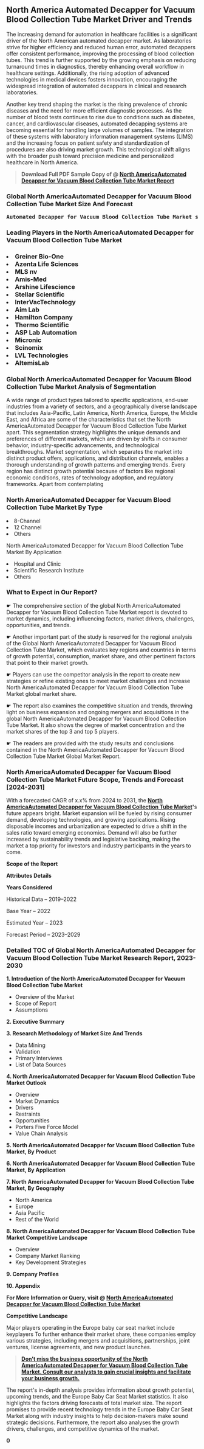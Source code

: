 <p> <h2>North America Automated Decapper for Vacuum Blood Collection Tube Market Driver and Trends</h2><p>The increasing demand for automation in healthcare facilities is a significant driver of the North American automated decapper market. As laboratories strive for higher efficiency and reduced human error, automated decappers offer consistent performance, improving the processing of blood collection tubes. This trend is further supported by the growing emphasis on reducing turnaround times in diagnostics, thereby enhancing overall workflow in healthcare settings. Additionally, the rising adoption of advanced technologies in medical devices fosters innovation, encouraging the widespread integration of automated decappers in clinical and research laboratories.</p><p>Another key trend shaping the market is the rising prevalence of chronic diseases and the need for more efficient diagnostic processes. As the number of blood tests continues to rise due to conditions such as diabetes, cancer, and cardiovascular diseases, automated decapping systems are becoming essential for handling large volumes of samples. The integration of these systems with laboratory information management systems (LIMS) and the increasing focus on patient safety and standardization of procedures are also driving market growth. This technological shift aligns with the broader push toward precision medicine and personalized healthcare in North America.</p></p><blockquote id="" class=""><strong>Download Full PDF Sample Copy of @&nbsp;<a href="https://www.verifiedmarketreports.com/download-sample/?rid=820218&utm_source=GitHub-Jan&utm_medium=283" target="_blank">North AmericaAutomated Decapper for Vacuum Blood Collection Tube Market Report</a>&nbsp;&nbsp;</strong></blockquote><h3 id="" class=""><strong>Global&nbsp;North AmericaAutomated Decapper for Vacuum Blood Collection Tube Market Size And Forecast</strong></h3><pre class="reader-text-block__code-block"><strong>Automated Decapper for Vacuum Blood Collection Tube Market size was valued at USD 0.45 Billion in 2022 and is projected to reach USD 1.1 Billion by 2030, growing at a CAGR of 12.3% from 2024 to 2030.</strong></pre><h3 id="" class="">Leading Players in the&nbsp;North AmericaAutomated Decapper for Vacuum Blood Collection Tube Market</h3><h3 class=""></Li><Li>Greiner Bio-One</Li><Li> Azenta Life Sciences</Li><Li> MLS nv</Li><Li> Amis-Med</Li><Li> Arshine Lifescience</Li><Li> Stellar Scientific</Li><Li> InterVacTechnology</Li><Li> Aim Lab</Li><Li> Hamilton Company</Li><Li> Thermo Scientific</Li><Li> ASP Lab Automation</Li><Li> Micronic</Li><Li> Scinomix</Li><Li> LVL Technologies</Li><Li> AltemisLab</h3><h3 id="" class="">Global&nbsp;North AmericaAutomated Decapper for Vacuum Blood Collection Tube Market Analysis of Segmentation</h3><p id="" class="">A wide range of product types tailored to specific applications, end-user industries from a variety of sectors, and a geographically diverse landscape that includes Asia-Pacific, Latin America, North America, Europe, the Middle East, and Africa are some of the characteristics that set the North AmericaAutomated Decapper for Vacuum Blood Collection Tube Market apart. This segmentation strategy highlights the unique demands and preferences of different markets, which are driven by shifts in consumer behavior, industry-specific advancements, and technological breakthroughs. Market segmentation, which separates the market into distinct product offers, applications, and distribution channels, enables a thorough understanding of growth patterns and emerging trends. Every region has distinct growth potential because of factors like regional economic conditions, rates of technology adoption, and regulatory frameworks. Apart from contemplating</p><h3 id="" class="">North AmericaAutomated Decapper for Vacuum Blood Collection Tube Market&nbsp;By Type</h3><p></Li><Li>8-Channel</Li><Li> 12 Channel</Li><Li> Others</p><div class="" data-test-id=""><p>North AmericaAutomated Decapper for Vacuum Blood Collection Tube Market&nbsp;By Application</p></div><p class=""></Li><Li>Hospital and Clinic</Li><Li> Scientific Research Institute</Li><Li> Others</p><div class="" data-test-id=""><h3><span class="">What to Expect in Our Report?</span></h3></div><div class="" data-test-id=""><p><span class="">☛ The comprehensive section of the global North AmericaAutomated Decapper for Vacuum Blood Collection Tube Market report is devoted to market dynamics, including influencing factors, market drivers, challenges, opportunities, and trends.</span></p></div><div class="" data-test-id=""><p><span class="">☛ Another important part of the study is reserved for the regional analysis of the Global North AmericaAutomated Decapper for Vacuum Blood Collection Tube Market, which evaluates key regions and countries in terms of growth potential, consumption, market share, and other pertinent factors that point to their market growth.</span></p></div><div class="" data-test-id=""><p><span class="">☛ Players can use the competitor analysis in the report to create new strategies or refine existing ones to meet market challenges and increase North AmericaAutomated Decapper for Vacuum Blood Collection Tube Market global market share.</span></p></div><div class="" data-test-id=""><p><span class="">☛ The report also examines the competitive situation and trends, throwing light on business expansion and ongoing mergers and acquisitions in the global North AmericaAutomated Decapper for Vacuum Blood Collection Tube Market. It also shows the degree of market concentration and the market shares of the top 3 and top 5 players.</span></p></div><div class="" data-test-id=""><p><span class="">☛ The readers are provided with the study results and conclusions contained in the North AmericaAutomated Decapper for Vacuum Blood Collection Tube Market Global Market Report.</span></p></div><div class="" data-test-id=""><h3><span class="">North AmericaAutomated Decapper for Vacuum Blood Collection Tube Market Future Scope, Trends and Forecast [2024-2031]</span></h3></div><div class="" data-test-id=""><p><span class="">With a forecasted CAGR of x.x% from 2024 to 2031, the <strong><a href="https://www.verifiedmarketreports.com/download-sample/?rid=820218&utm_source=GitHub-Jan&utm_medium=283" target="_blank">North AmericaAutomated Decapper for Vacuum Blood Collection Tube Market</a>'</strong>s future appears bright. Market expansion will be fueled by rising consumer demand, developing technologies, and growing applications. Rising disposable incomes and urbanization are expected to drive a shift in the sales ratio toward emerging economies. Demand will also be further increased by sustainability trends and legislative backing, making the market a top priority for investors and industry participants in the years to come.</span></p><p id="ember66" class="ember-view reader-text-block__paragraph"><strong>Scope of the Report</strong></p><p id="ember67" class="ember-view reader-text-block__paragraph"><strong>Attributes Details</strong></p><p id="ember68" class="ember-view reader-text-block__paragraph"><strong>Years Considered</strong></p><p id="ember69" class="ember-view reader-text-block__paragraph">Historical Data &ndash; 2019&ndash;2022</p><p id="ember70" class="ember-view reader-text-block__paragraph">Base Year &ndash; 2022</p><p id="ember71" class="ember-view reader-text-block__paragraph">Estimated Year &ndash; 2023</p><p id="ember72" class="ember-view reader-text-block__paragraph">Forecast Period &ndash; 2023&ndash;2029</p></div><h3 id="" class="">Detailed TOC of Global North AmericaAutomated Decapper for Vacuum Blood Collection Tube Market Research Report, 2023-2030</h3><p id="" class=""><strong>1. Introduction of the North AmericaAutomated Decapper for Vacuum Blood Collection Tube Market</strong></p><ul><li>Overview of the Market</li><li>Scope of Report</li><li>Assumptions</li></ul><p id="" class=""><strong>2. Executive Summary</strong></p><p id="" class=""><strong>3. Research Methodology of Market Size And Trends</strong></p><ul><li>Data Mining</li><li>Validation</li><li>Primary Interviews</li><li>List of Data Sources</li></ul><p id="" class=""><strong>4. North AmericaAutomated Decapper for Vacuum Blood Collection Tube Market Outlook</strong></p><ul><li>Overview</li><li>Market Dynamics</li><li>Drivers</li><li>Restraints</li><li>Opportunities</li><li>Porters Five Force Model</li><li>Value Chain Analysis</li></ul><p id="" class=""><strong>5. North AmericaAutomated Decapper for Vacuum Blood Collection Tube Market, By Product</strong></p><p id="" class=""><strong>6. North AmericaAutomated Decapper for Vacuum Blood Collection Tube Market, By Application</strong></p><p id="" class=""><strong>7. North AmericaAutomated Decapper for Vacuum Blood Collection Tube Market, By Geography</strong></p><ul><li>North America</li><li>Europe</li><li>Asia Pacific</li><li>Rest of the World</li></ul><p id="" class=""><strong>8. North AmericaAutomated Decapper for Vacuum Blood Collection Tube Market Competitive Landscape</strong></p><ul><li>Overview</li><li>Company Market Ranking</li><li>Key Development Strategies</li></ul><p id="" class=""><strong>9. Company Profiles</strong></p><p id="" class=""><strong>10. Appendix</strong></p><p><strong>For More Information or Query, visit&nbsp;@ <a href="https://www.verifiedmarketreports.com/product/automated-decapper-for-vacuum-blood-collection-tube-market/" target="_blank">North AmericaAutomated Decapper for Vacuum Blood Collection Tube Market</a></strong></p><p id="ember61" class="ember-view reader-text-block__paragraph"><strong>Competitive Landscape</strong></p><p id="ember62" class="ember-view reader-text-block__paragraph">Major players operating in the Europe baby car seat market include keyplayers To further enhance their market share, these companies employ various strategies, including mergers and acquisitions, partnerships, joint ventures, license agreements, and new product launches.</p><blockquote id="ember63" class="ember-view reader-text-block__blockquote"><strong><a href="https://www.verifiedmarketreports.com/download-sample/?rid=820218&utm_source=GitHub-Jan&utm_medium=283" target="_blank">Don&rsquo;t miss the business opportunity of the North AmericaAutomated Decapper for Vacuum Blood Collection Tube Market. Consult our analysts to gain crucial insights and facilitate your business growth.</a></strong></blockquote><p id="ember64" class="ember-view reader-text-block__paragraph">The report's in-depth analysis provides information about growth potential, upcoming trends, and the Europe Baby Car Seat Market statistics. It also highlights the factors driving forecasts of total market size. The report promises to provide recent technology trends in the Europe Baby Car Seat Market along with industry insights to help decision-makers make sound strategic decisions. Furthermore, the report also analyses the growth drivers, challenges, and competitive dynamics of the market.</p><p class="ember-view reader-text-block__paragraph"><strong>0</strong></p>

